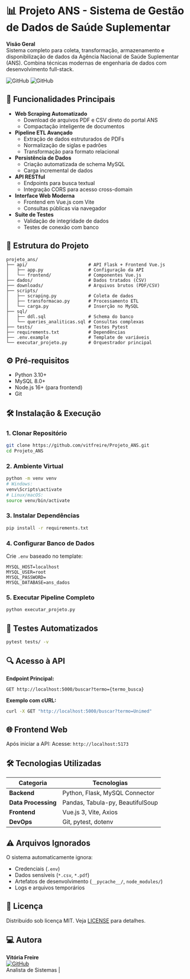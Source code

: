 
# 📊 Projeto ANS - Sistema de Gestão de Dados de Saúde Suplementar

**Visão Geral**  
Sistema completo para coleta, transformação, armazenamento e disponibilização de dados da Agência Nacional de Saúde Suplementar (ANS). Combina técnicas modernas de engenharia de dados com desenvolvimento full-stack.

![GitHub](https://img.shields.io/badge/Python-3.10%2B-blue)
![GitHub](https://img.shields.io/badge/License-MIT-green)

## 🚀 Funcionalidades Principais

- **Web Scraping Automatizado**
  - Download de arquivos PDF e CSV direto do portal ANS
  - Compactação inteligente de documentos
- **Pipeline ETL Avançado**
  - Extração de dados estruturados de PDFs
  - Normalização de siglas e padrões
  - Transformação para formato relacional
- **Persistência de Dados**
  - Criação automatizada de schema MySQL
  - Carga incremental de dados
- **API RESTful**
  - Endpoints para busca textual
  - Integração CORS para acesso cross-domain
- **Interface Web Moderna**
  - Frontend em Vue.js com Vite
  - Consultas públicas via navegador
- **Suite de Testes**
  - Validação de integridade de dados
  - Testes de conexão com banco

## 📂 Estrutura do Projeto

```text
projeto_ans/
├── api/                       # API Flask + Frontend Vue.js
│   ├── app.py                 # Configuração da API
│   └── frontend/              # Componentes Vue.js
├── dados/                     # Dados tratados (CSV)
├── downloads/                 # Arquivos brutos (PDF/CSV)
├── scripts/
│   ├── scraping.py            # Coleta de dados
│   ├── transformacao.py       # Processamento ETL
│   └── carga.py               # Inserção no MySQL
├── sql/
│   ├── ddl.sql                # Schema do banco
│   └── queries_analiticas.sql # Consultas complexas
├── tests/                     # Testes Pytest
├── requirements.txt           # Dependências
├── .env.example               # Template de variáveis
└── executar_projeto.py        # Orquestrador principal
```

## ⚙️ Pré-requisitos

- Python 3.10+
- MySQL 8.0+
- Node.js 16+ (para frontend)
- Git

## 🛠️ Instalação & Execução

### 1. Clonar Repositório
```bash
git clone https://github.com/vitfreire/Projeto_ANS.git
cd Projeto_ANS
```

### 2. Ambiente Virtual
```bash
python -m venv venv
# Windows:
venv\Scripts\activate
# Linux/macOS:
source venv/bin/activate
```

### 3. Instalar Dependências
```bash
pip install -r requirements.txt
```

### 4. Configurar Banco de Dados
Crie `.env` baseado no template:
```env
MYSQL_HOST=localhost
MYSQL_USER=root
MYSQL_PASSWORD=
MYSQL_DATABASE=ans_dados

```

### 5. Executar Pipeline Completo
```bash
python executar_projeto.py
```

## 🧪 Testes Automatizados
```bash
pytest tests/ -v
```

## 🔍 Acesso à API
**Endpoint Principal:**
```http
GET http://localhost:5000/buscar?termo={termo_busca}
```

**Exemplo com cURL:**
```bash
curl -X GET "http://localhost:5000/buscar?termo=Unimed"
```

## 🌐 Frontend Web
Após iniciar a API:
Acesse: `http://localhost:5173`

## 🛠️ Tecnologias Utilizadas

| Categoria       | Tecnologias                                  |
|-----------------|---------------------------------------------|
| **Backend**     | Python, Flask, MySQL Connector              |
| **Data Processing** | Pandas, Tabula-py, BeautifulSoup       |
| **Frontend**    | Vue.js 3, Vite, Axios                       |
| **DevOps**      | Git, pytest, dotenv                        |

## ⚠️ Arquivos Ignorados
O sistema automaticamente ignora:
- Credenciais (`.env`)
- Dados sensíveis (`*.csv`, `*.pdf`)
- Artefatos de desenvolvimento (`__pycache__/`, `node_modules/`)
- Logs e arquivos temporários

## 📄 Licença
Distribuído sob licença MIT. Veja [LICENSE](LICENSE) para detalhes.

## 💻 Autora
**Vitória Freire**  
[![GitHub](https://img.shields.io/badge/GitHub-Profile-blue?logo=github)](https://github.com/vitfreire)  
Analista de Sistemas | 

